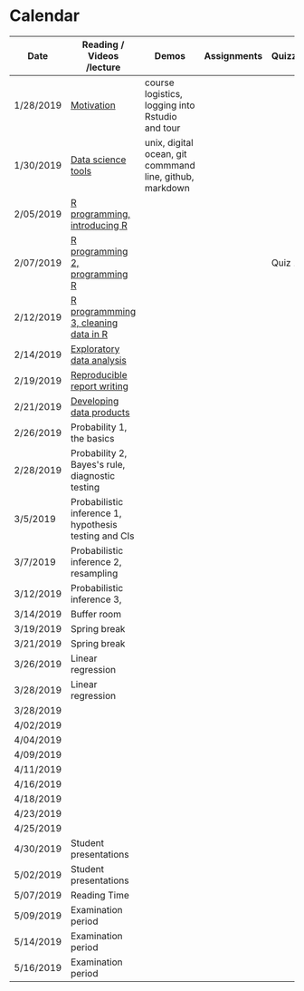 # Calendar

| Date | Reading / Videos /lecture | Demos | Assignments | Quizzes |  
|---|---|---|---|---|
| 1/28/2019 | [Motivation](https://github.com/bcaffo/ds4bme/blob/master/motivation.md) | course logistics, logging into Rstudio and tour | | |
| 1/30/2019 | [Data science tools](https://github.com/bcaffo/ds4bme/blob/master/dataScienceTools.md)  | unix, digital ocean, git commmand line, github, markdown | | |
| 2/05/2019 | [R programming, introducing R](https://github.com/bcaffo/ds4bme/blob/master/rprogramming.md) | | | |
| 2/07/2019 | [R programming 2, programming R](https://github.com/bcaffo/ds4bme/blob/master/rprogramming.md) | | | Quiz 1 |
| 2/12/2019 | [R programmming 3, cleaning data in R](https://github.com/bcaffo/ds4bme/blob/master/rprogramming.md) | | | |
| 2/14/2019 | [Exploratory data analysis](https://github.com/bcaffo/ds4bme/blob/master/eda.md) | | | |
| 2/19/2019 | [Reproducible report writing](https://github.com/bcaffo/ds4bme/blob/master/reproducible.md) | | | |
| 2/21/2019 | [Developing data products](https://github.com/bcaffo/ds4bme/blob/master/ddp.md) | | | |
| 2/26/2019 | Probability 1, the basics | | | |
| 2/28/2019 | Probability 2, Bayes's rule, diagnostic testing  | | | |
| 3/5/2019  | Probabilistic inference 1, hypothesis testing and CIs| | | |
| 3/7/2019  | Probabilistic inference 2, resampling | | | |
| 3/12/2019 | Probabilistic inference 3, | | | |
| 3/14/2019 | Buffer room| | | |
| 3/19/2019 | Spring break | | | |
| 3/21/2019 | Spring break | | | |
| 3/26/2019 | Linear regression | | | |
| 3/28/2019 | Linear regression | | | |
| 3/28/2019 | | | | |
| 4/02/2019 | | | | |
| 4/04/2019 | | | | |
| 4/09/2019 | | | | |
| 4/11/2019 | | | | |
| 4/16/2019 | | | | |
| 4/18/2019 | | | | |
| 4/23/2019 | | | | |
| 4/25/2019 | | | | |
| 4/30/2019 | Student presentations | | | |
| 5/02/2019 | Student presentations | | | |
| 5/07/2019 | Reading Time | | | |
| 5/09/2019 | Examination period | | | |
| 5/14/2019 | Examination period | | | |
| 5/16/2019 | Examination period | | | |

